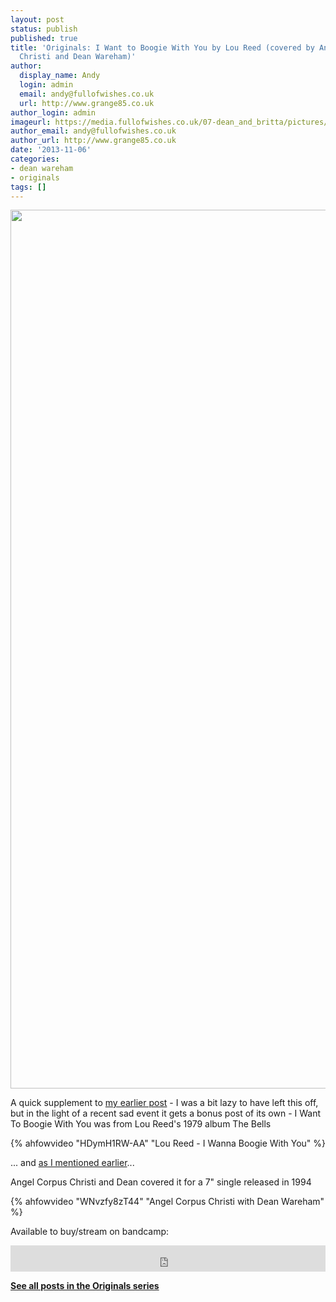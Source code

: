 ```yaml
---
layout: post
status: publish
published: true
title: 'Originals: I Want to Boogie With You by Lou Reed (covered by Angel Corpus
  Christi and Dean Wareham)'
author:
  display_name: Andy
  login: admin
  email: andy@fullofwishes.co.uk
  url: http://www.grange85.co.uk
author_login: admin
imageurl: https://media.fullofwishes.co.uk/07-dean_and_britta/pictures/9a2fc3df15305e08a7fb.jpeg
author_email: andy@fullofwishes.co.uk
author_url: http://www.grange85.co.uk
date: '2013-11-06'
categories:
- dean wareham
- originals
tags: []
---
```

<p><img src="https://media.fullofwishes.co.uk/07-dean_and_britta/pictures/9a2fc3df15305e08a7fb.jpeg" width="2100" height="1406" class="aligncenter" /></p>
<p>A quick supplement to <a href="/2013/11/06/originals-je-taime-moi-non-plus-by-serge-gainsbourg-et-jane-birkin-covered-by-angel-corpus-christi-and-dean-wareham/" title="Originals: Je t’aime… moi non plus by Serge Gainsbourg et Jane Birkin (covered by Angel Corpus Christi and Dean Wareham)">my earlier post</a> - I was a bit lazy to have left this off, but in the light of a recent sad event it gets a bonus post of its own - I Want To Boogie With You was from Lou Reed's 1979 album The Bells</p>
{% ahfowvideo "HDymH1RW-AA" "Lou Reed - I Wanna Boogie With You" %}

<p>... and <a href="/2013/11/06/originals-je-taime-moi-non-plus-by-serge-gainsbourg-et-jane-birkin-covered-by-angel-corpus-christi-and-dean-wareham/" title="Originals: Je t’aime… moi non plus by Serge Gainsbourg et Jane Birkin (covered by Angel Corpus Christi and Dean Wareham)">as I mentioned earlier</a>... </p>
<p>Angel Corpus Christi and Dean covered it for a 7" single released in 1994</p>
{% ahfowvideo "WNvzfy8zT44" "Angel Corpus Christi with Dean Wareham" %}

<p>Available to buy/stream on bandcamp:</p>
<iframe style="border: 0; width: 100%; height: 42px;" src="https://bandcamp.com/EmbeddedPlayer/album=1993101719/size=small/bgcol=ffffff/linkcol=0687f5/track=1303941829/transparent=true/" seamless><a href="https://angelcorpuschristi.bandcamp.com/track/i-want-to-boogie-with-you-je-taime">Angel Corpus Christi and Dean Wareham - I Wanna Boogie With You / Je t'aime</a></iframe>
<p><strong><a href="/category/originals/" title="List: Originals">See all posts in the Originals series</a></strong></p>
